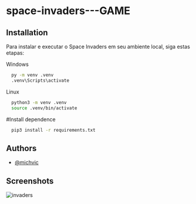 # space-invaders---GAME





## Installation
Para instalar e executar o Space Invaders em seu ambiente local, siga estas etapas:

Windows 
```bash
  py -m venv .venv
  .venv\Scripts\activate
```
Linux
```bash
  python3 -m venv .venv
  source .venv/bin/activate
```
#Install dependence
```bash
  pip3 install -r requirements.txt
```
    
## Authors

- [@michvic](https://github.com/michvic)


## Screenshots

![invaders](https://github.com/michvic/space-invaders---GAME/assets/39414786/a4844fc9-ebae-4da0-9fa6-12c9bb628e8b)
